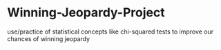 # Winning-Jeopardy-Project
use/practice of statistical concepts like chi-squared tests to improve our chances of winning jeopardy
